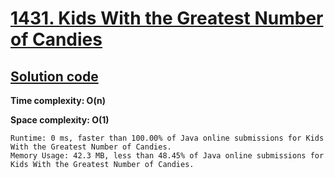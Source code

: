 # [1431. Kids With the Greatest Number of Candies](https://leetcode.com/problems/kids-with-the-greatest-number-of-candies/)

## [Solution code](https://github.com/alexengrig/leetcode/blob/main/src/main/java/dev/alexengrig/leetcode/_1431_kids_with_greatest_candies/Solution.java)

**Time complexity: O(n)**

**Space complexity: O(1)**

```
Runtime: 0 ms, faster than 100.00% of Java online submissions for Kids With the Greatest Number of Candies.
Memory Usage: 42.3 MB, less than 48.45% of Java online submissions for Kids With the Greatest Number of Candies.
```
